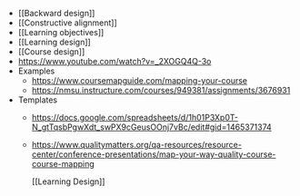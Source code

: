 - [[Backward design]]
- [[Constructive alignment]]
- [[Learning objectives]]
- [[Learning design]]
- [[Course design]]
- https://www.youtube.com/watch?v=_2XOGQ4Q-3o
- Examples
	- https://www.coursemapguide.com/mapping-your-course
	- https://nmsu.instructure.com/courses/949381/assignments/3676931
- Templates
	- https://docs.google.com/spreadsheets/d/1h01P3Xp0T-N_gtTqsbPgwXdt_swPX9cGeusOOnj7vBc/edit#gid=1465371374
	- https://www.qualitymatters.org/qa-resources/resource-center/conference-presentations/map-your-way-quality-course-course-mapping
	  
	  [[Learning Design]]